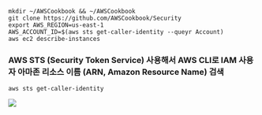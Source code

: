 ```shell
mkdir ~/AWSCookbook && ~/AWSCookbook
git clone https://github.com/AWSCookbook/Security
export AWS_REGION=us-east-1
AWS_ACCOUNT_ID=$(aws sts get-caller-identity --queyr Account)
aws ec2 describe-instances

```
### AWS STS (Security Token Service) 사용해서 AWS CLI로 IAM 사용자 아마존 리소스 이름 (ARN, Amazon Resource Name) 검색
```shell
aws sts get-caller-identity
```
![](https://csocrates-s3.s3.ap-northeast-2.amazonaws.com/%EA%B8%B0%EB%B3%B8%20%EC%84%A4%EC%A0%95%20/%20%EC%8A%A4%ED%81%AC%EB%A6%B0%EC%83%B7%202024-04-10%20%EC%98%A4%ED%9B%84%209.31.00.png)
